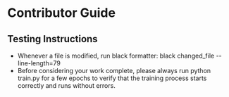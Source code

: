 # Contributor Guide

## Testing Instructions

- Whenever a file is modified, run black formatter: black changed_file --line-length=79
- Before considering your work complete, please always run python train.py for a few epochs to verify that the training process starts correctly and runs without errors.
